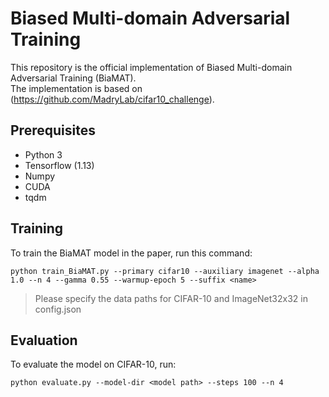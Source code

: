 # Biased Multi-domain Adversarial Training

This repository is the official implementation of Biased Multi-domain Adversarial Training (BiaMAT).  
The implementation is based on (https://github.com/MadryLab/cifar10_challenge).

## Prerequisites

* Python 3
* Tensorflow (1.13)
* Numpy
* CUDA
* tqdm

## Training

To train the BiaMAT model in the paper, run this command:

```train
python train_BiaMAT.py --primary cifar10 --auxiliary imagenet --alpha 1.0 --n 4 --gamma 0.55 --warmup-epoch 5 --suffix <name>
```

> Please specify the data paths for CIFAR-10 and ImageNet32x32 in config.json

## Evaluation

To evaluate the model on CIFAR-10, run:

```eval
python evaluate.py --model-dir <model path> --steps 100 --n 4
```
